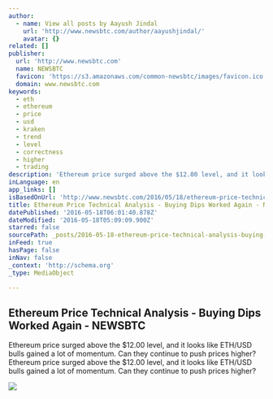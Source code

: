```yaml
---
author:
  - name: View all posts by Aayush Jindal
    url: 'http://www.newsbtc.com/author/aayushjindal/'
    avatar: {}
related: []
publisher:
  url: 'http://www.newsbtc.com'
  name: NEWSBTC
  favicon: 'https://s3.amazonaws.com/common-newsbtc/images/favicon.ico'
  domain: www.newsbtc.com
keywords:
  - eth
  - ethereum
  - price
  - usd
  - kraken
  - trend
  - level
  - correctness
  - higher
  - trading
description: 'Ethereum price surged above the $12.00 level, and it looks like ETH/USD bulls gained a lot of momentum. Can they continue to push prices higher? Ethereum price surged above the $12.00 level, and it looks like ETH/USD bulls gained a lot of momentum. Can they continue to push prices higher?'
inLanguage: en
app_links: []
isBasedOnUrl: 'http://www.newsbtc.com/2016/05/18/ethereum-price-technical-analysis-buying-dips-worked/'
title: Ethereum Price Technical Analysis - Buying Dips Worked Again - NEWSBTC
datePublished: '2016-05-18T06:01:40.878Z'
dateModified: '2016-05-18T05:09:09.900Z'
starred: false
sourcePath: _posts/2016-05-18-ethereum-price-technical-analysis-buying-dips-worked-again.md
inFeed: true
hasPage: false
inNav: false
_context: 'http://schema.org'
_type: MediaObject

---
```

<article style=""><h1>Ethereum Price Technical Analysis - Buying Dips Worked Again - NEWSBTC</h1><p>Ethereum price surged above the $12.00 level, and it looks like ETH/USD bulls gained a lot of momentum. Can they continue to push prices higher? Ethereum price surged above the $12.00 level, and it looks like ETH/USD bulls gained a lot of momentum. Can they continue to push prices higher?</p><img src="http://s3.amazonaws.com/main-newsbtc-images/2016/05/18035639/Ethereum-Price-Technical-Analysis-%E2%80%93-Buying-Dips-Worked-Again.jpg" /></article>